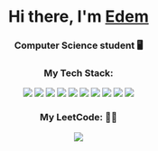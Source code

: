 <div align="center">
  <h1>Hi there, I'm <a href="https://vk.com" target="_blank">Edem</a></h1>
  <h3>Computer Science student 🖥</h3>
  <h3>My Tech Stack:</h3>
  
  <p>
    <img src="https://img.shields.io/badge/Java-ED8B00?style=for-the-badge&logo=java&logoColor=white"/>
    <img src="https://img.shields.io/badge/Spring-6DB33F?style=for-the-badge&logo=spring&logoColor=white"/>
    <img src="https://img.shields.io/badge/PostgreSQL-316192?style=for-the-badge&logo=postgresql&logoColor=white"/>
    <img src="https://img.shields.io/badge/MySQL-4479A1?style=for-the-badge&logo=mysql&logoColor=white"/>
    <img src="https://img.shields.io/badge/Redis-DC382D?style=for-the-badge&logo=redis&logoColor=white"/>
    <img src="https://img.shields.io/badge/Postman-FF6C37?style=for-the-badge&logo=postman&logoColor=white"/>
    <img src="https://img.shields.io/badge/Hibernate-59666C?style=for-the-badge&logo=hibernate&logoColor=white"/>
    <img src="https://img.shields.io/badge/Guava-4298B8?style=for-the-badge&logo=guava&logoColor=white"/>
    <img src="https://img.shields.io/badge/Lombok-C80000?style=for-the-badge&logo=lombok&logoColor=white"/>
    <img src="https://img.shields.io/badge/GitHub-100000?style=for-the-badge&logo=github&logoColor=white"/>
  </p>
 <h3>My LeetCode: 👨‍💻</h3>
  <img src="https://leetcard.jacoblin.cool/tsukinonoroi?theme=dark&font=Roboto" />
</div>
